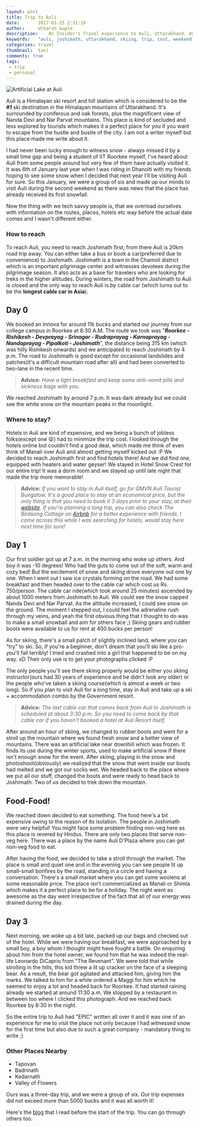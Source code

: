 ```yaml
---
layout: post
title: Trip to Auli
date:       2017-01-25 2:31:19
author:     Utkarsh Gupta
description:    An Insider's Travel experience to Auli, Uttarakhand. An iternary to Auli trip in less than Rs. 5000
keywords:	"auli, joshimath, uttarakhand, skiing, trip, cost, weekend, road, mountains, utkarshgpta, utkarsh gupta, developer, iit, roorkee, iit roorkee, personal"
categories: travel
thumbnail:  taxi
comments: true
tags:
 - trip
 - personal
---
```


![Artificial Lake at Auli](http://i.imgur.com/Hrx6DLG.jpg)

Auli is a Himalayan ski resort and hill station which is considered to be the **_#1_** ski destination in the Himalayan mountains of Uttarakhand. It's surrounded by coniferous and oak forests, plus the magnificent view of Nanda Devi and Nar Parvat mountains. This place is kind of secluded and less explored by tourists which makes it a perfect place for you if you want to escape from the hustle and bustle of the city. I am not a writer myself but this place made me write about it.

I had never been lucky enough to witness snow - always missed it by a small time gap and being a student of IIT Roorkee myself, I've heard about Auli from some people around but very few of them have actually visited it. It was 6th of January last year when I was riding in Dhanolti with my friends hoping to see some snow when I decided that next year I'll be visiting Auli for sure. So this January, we were a group of six and made up our minds to visit Auli during the second weekend as there was news that the place has already received its first snowfall.

Now the thing with we tech savvy people is, that we overload ourselves with information on the routes, places, hotels etc way before the actual date comes and I wasn't different either.

### How to reach
To reach Auli, you need to reach Joshimath first, from there Auli is 20km road trip away. You can either take a bus or book a car(preferred due to convenience) to Joshimath. Joshimath is a town in the Chamoli district which is an important pilgrimage center and witnesses devotees during the pilgrimage season. It also acts as a base for travelers who are looking for treks in the higher altitudes. During winters, the road from Joshimath to Auli is closed and the only way to reach Auli is by cable car (which turns out to be the **longest cable car in Asia**).

## Day 0
We booked an Innova for around 11k bucks and started our journey from our college campus in Roorkee at 8:30 A.M. The route we took was "**_Roorkee - Rishikesh - Devprayag - Srinagar - Rudraprayag - Karnaprayag - Nandaprayag - Pipalkoti - Joshimath_**", the distance being 315 km (which was hilly Rishikesh onwards) and we anticipated to reach Joshimath by 4 p.m. The road to Joshimath is good except for occasional landslides and patches(it's a difficult mountain road after all) and had been converted to two-lane in the recent time.

> **Advice:** *Have a light breakfast and keep some anti-vomit pills and sickness bags with you.*

We reached Joshimath by around 7 p.m. It was dark already but we could see the white snow on the mountain peaks in the moonlight.

### Where to stay? 
Hotels in Auli are kind of expensive, and we being a bunch of jobless folks(except one :stuck_out_tongue_closed_eyes:) had to minimize the trip cost. I looked through the hotels online but couldn't find a good deal, which made me think of even think of Manali over Auli and almost getting myself kicked out :P We decided to reach Joshimath first and find hotels there! And we did find one, equipped with heaters and water geyser! We stayed in Hotel Snow Crest for our entire trip! It was a dorm room and we stayed up until late night that made the trip more memorable!

> **Advice:** *If you want to stay in Auli itself, go for GMVN Auli Tourist Bungalow. It's a good place to stay at an economical price, but the only thing is that you need to book it 3 days prior to your stay, at their [website](www.gmvnl.in). If you're planning a long trip, you can also check The Birdsong Cottage on [Airbnb](https://www.airbnb.co.in/rooms/854909?s=2oG4doiO) for a better experience with friends. I came across this while I was searching for hotels, would stay here next time for sure!*

## Day 1
Our first soldier got up at 7 a.m. in the morning who woke up others. And boy it was -10 degrees! Who had the guts to come out of the soft, warm and cozy bed! But the excitement of snow and skiing drove everyone out one by one. When I went out I saw ice crystals forming on the road. We had some breakfast and then headed over to the cable car which cost us Rs. 750/person. The cable car ride(which took around 25 minutes) ascended by about 1000 meters from Joshimath to Auli. We could see the snow capped Nanda Devi and Nar Parvat. As the altitude increased, I could see snow on the ground. The moment I stepped out, I could feel the adrenaline rush through my veins, and yeah the first obvious thing that I thought to do was to make a small snowball and aim for others face ;) Skiing gears and rubber boots were available to us for rent at 400 bucks per person!

As for skiing, there's a small patch of slightly inclined land, where you can "try" to ski. So, if you're a beginner, don't dream that you'll ski like a pro-you'll fall terribly! I tried and crashed into a girl that happened to be on my way. xD Their only use is to get your photographs clicked :P

The only people you'll see there skiing properly would be either you skiing instructor(ours had 30 years of experience and he didn't look any older) or the people who've taken a skiing course(which is almost a week or two long). So if you plan to visit Auli for a long time, stay in Auli and take up a ski + accommodation combo by the Government resort.

> **Advice:** *The last cable car that comes back from Auli to Joshimath is scheduled at about 3:30 p.m. So you need to come back by that cable car if you haven't booked a hotel at Auli Resort itself.*

After around an hour of skiing, we changed to rubber boots and went for a stroll up the mountain where we found fresh snow and a better view of mountains. There was an artificial lake near downhill which was frozen. It finds its use during the winter sports, used to make artificial snow if there isn't enough snow for the event. After skiing, playing in the snow and photoshoot(obviously) we realized that the snow that went inside our boots had melted and we got our socks wet. We headed back to the place where we put all our stuff, changed the boots and were ready to head back to Joshimath. Two of us decided to trek down the mountain.

## Food-Food!
We reached down decided to eat something. The food here's a bit expensive owing to the reason of its isolation. The people in Joshimath were very helpful! You might face some problem finding non-veg here as this place is revered by Hindus. There are only two places that serve non-veg here. There was a place by the name Auli D'Plaza where you can get non-veg food to eat.

After having the food, we decided to take a stroll through the market. The place is small and quiet one and in the evening you can see people lit up small-small bonfires by the road, standing in a circle and having a conversation. There's a small market where you can get some woolens at some reasonable price. The place isn't commercialized as Manali or Shimla which makes it a perfect place to be for a holiday. The night went as awesome as the day went irrespective of the fact that all of our energy was drained during the day.

## Day 3
Next morning, we woke up a bit late, packed up our bags and checked out of the hotel. While we were having our breakfast, we were approached by a small boy, a boy whom I thought might have fought a battle. On enquiring about him from the hotel owner, we found him that he was indeed the real-life Leonardo DiCaprio from "The Revenant". We were told that while strolling in the hills, this kid threw a lit up cracker on the face of a sleeping bear. As a result, the bear got agitated and attacked him, giving him the marks. We talked to him for a while ordered a Maggi for him which he seemed to enjoy a lot and headed back for Roorkee. It had started raining already we started at around 11:30 a.m. We stopped by a restaurant in between too where I clicked this photograph. And we reached back Roorkee by 8:30 in the night.

So the entire trip to Auli had "EPIC" written all over it and it was one of an experience for me to visit the place not only because I had witnessed snow for the first time but also due to such a great company - mandatory thing to write ;)

### Other Places Nearby
 - Tapovan
 - Badrinath
 - Kedarnath
 - Valley of Flowers

Ours was a three-day trip, and we were a group of six. Our trip expenses did not exceed more than 5000 bucks and it was all worth it! 

Here's the [blog](http://www.vivekthakur.com/blogs/vivek-thakur/my-blog-category/15/trip-to-auli-a-riveting-experience) that I read before the start of the trip. You can go through others too.